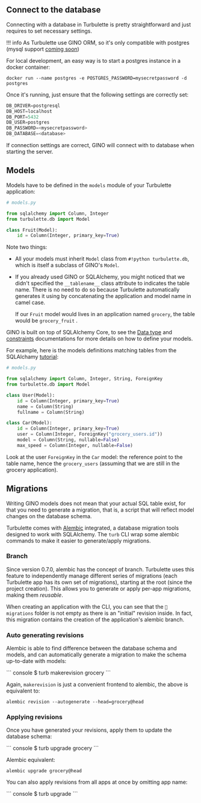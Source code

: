 ## Connect to the database

Connecting with a database in Turbulette is pretty straightforward and just requires to set necessary settings.

!!! info
    As Turbulette use GINO ORM, so it's only compatible with postgres (mysql support [coming soon](https://github.com/python-gino/gino/pull/685))

For local development, an easy way is to start a postgres instance in a docker container:

```console
docker run --name postgres -e POSTGRES_PASSWORD=mysecretpassword -d postgres
```

Once it's running, just ensure that the following settings are correctly set:

```python
DB_DRIVER=postgresql
DB_HOST=localhost
DB_PORT=5432
DB_USER=postgres
DB_PASSWORD=<mysecretpassword>
DB_DATABASE=<database>
```

If connection settings are correct, GINO will connect with to database when starting the server.

## Models

Models have to be defined in the `models` module of your Turbulette application:

```python
# models.py

from sqlalchemy import Column, Integer
from turbulette.db import Model

class Fruit(Model):
    id = Column(Integer, primary_key=True)
```

Note two things:

- All your models must inherit `Model` class from `#!python turbulette.db`, which is itself a subclass of GINO's `Model`.

- If you already used GINO or SQLAlchemy, you might noticed that we didn't specified the `__tablename__` class attribute to indicates the table name. There is no need to do so because Turbulette automatically generates it using by concatenating the application and model name in camel case.

  If our `Fruit` model would lives in an application named `grocery`, the table would be `grocery_fruit` .

GINO is built on top of SQLAlchemy Core, to see the [Data type](https://docs.sqlalchemy.org/en/13/core/type_basics.html) and [constraints](https://docs.sqlalchemy.org/en/13/core/constraints.html) documentations for more details on how to define your models.

For example, here is the models definitions matching tables from the SQLAlchamy [tutorial](https://docs.sqlalchemy.org/en/14/core/tutorial.html):

```python
# models.py

from sqlalchemy import Column, Integer, String, ForeignKey
from turbulette.db import Model

class User(Model):
    id = Column(Integer, primary_key=True)
    name = Column(String)
    fullname = Column(String)

class Car(Model):
    id = Column(Integer, primary_key=True)
    user = Column(Integer, ForeignKey("grocery_users.id"))
    model = Column(String, nullable=False)
    max_speed = Column(Integer, nullable=False)
```

Look at the user `ForeignKey` in the `Car` model: the reference point to the table name, hence the `grocery_users` (assuming that we are still in the grocery application).

## Migrations

Writing GINO models does not mean that your actual SQL table exist, for that you need to generate a migration, that is, a script that will reflect model changes on the database schema.

Turbulette comes with [Alembic](https://alembic.sqlalchemy.org/en/latest/) integrated, a database migration tools designed to work with SQLAlchemy.  The `turb` CLI wrap some alembic commands to make it easier to generate/apply migrations.

### Branch

Since version 0.7.0, alembic has the concept of branch. Turbulette uses this feature to independently manage different series of migrations (each Turbulette app has its own set of migrations), starting at the root (since the project creation). This allows you to generate or apply per-app migrations, making them *reusable*.

When creating an application with the CLI, you can see that the `📁 migrations` folder is not empty as there is an "initial" revision inside. In fact, this migration contains the creation of the application's alembic branch.

### Auto generating revisions

Alembic is able to find difference between the database schema and models, and can automatically generate a migration to make the schema up-to-date with models:


<div class="termy">
``` console
$ turb makerevision grocery
```
</div>

Again, `makerevision` is just a convenient frontend to alembic, the above is equivalent to:

```console
alembic revision --autogenerate --head=grocery@head
```

### Applying revisions

Once you have generated your revisions, apply them to update the database schema:

<div class="termy">
``` console
$ turb upgrade grocery
```
</div>

Alembic equivalent:

```console
alembic upgrade grocery@head
```

You can also apply revisions from all apps at once by omitting app name:

<div class="termy">
``` console
$ turb upgrade
```
</div>
